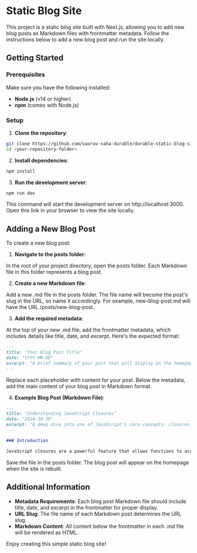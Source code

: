 # Static Blog Site

This project is a static blog site built with Next.js, allowing you to add new blog posts as Markdown files with frontmatter metadata. Follow the instructions below to add a new blog post and run the site locally.

## Getting Started

### Prerequisites

Make sure you have the following installed:

- **Node.js** (v14 or higher)
- **npm** (comes with Node.js)

### Setup

1. **Clone the repository**:

```bash
git clone https://github.com/saurav-saha-durable/durable-static-blog-site.git
cd <your-repository-folder>
```

2. **Install dependencies**:

```bash
npm install
```

3. **Run the development server**:

```bash
npm run dev
```

This command will start the development server on http://localhost:3000. Open this link in your browser to view the site locally.

## Adding a New Blog Post

To create a new blog post:

1. **Navigate to the posts folder**:

In the root of your project directory, open the posts folder. Each Markdown file in this folder represents a blog post.

2. **Create a new Markdown file**:

Add a new .md file in the posts folder. The file name will become the post's slug in the URL, so name it accordingly. For example, new-blog-post.md will have the URL /posts/new-blog-post.

3. **Add the required metadata**:

At the top of your new .md file, add the frontmatter metadata, which includes details like title, date, and excerpt. Here's the expected format:

```markdown
---
title: "Your Blog Post Title"
date: "YYYY-MM-DD"
excerpt: "A brief summary of your post that will display on the homepage."
---
```

Replace each placeholder with content for your post. Below the metadata, add the main content of your blog post in Markdown format.

4. **Example Blog Post (Markdown File)**:

```markdown
---
title: "Understanding JavaScript Closures"
date: "2024-10-29"
excerpt: "A deep dive into one of JavaScript's core concepts: closures."
---

### Introduction

JavaScript closures are a powerful feature that allows functions to access variables from an outer function even after that function has finished executing.
```

Save the file in the posts folder. The blog post will appear on the homepage when the site is rebuilt.

## Additional Information

- **Metadata Requirements**: Each blog post Markdown file should include title, date, and excerpt in the frontmatter for proper display.
- **URL Slug**: The file name of each Markdown post determines the URL slug.
- **Markdown Content**: All content below the frontmatter in each .md file will be rendered as HTML.

Enjoy creating this simple static blog site!

